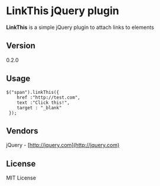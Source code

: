 # LinkThis jQuery plugin
**LinkThis** is a simple jQuery plugin to attach links to elements

## Version
0.2.0

## Usage
    $("span").linkThis({
        href :"http://test.com",
        text :"Click this!",
        target : "_blank"
     });

## Vendors
jQuery - [http://jquery.com](http://jquery.com)

## License 
MIT License
